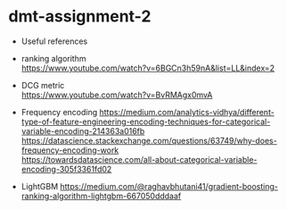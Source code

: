 # dmt-assignment-2

- Useful references 

- ranking algorithm <br>
https://www.youtube.com/watch?v=6BGCn3h59nA&list=LL&index=2

- DCG metric <br>
https://www.youtube.com/watch?v=BvRMAgx0mvA <br>


- Frequency encoding
https://medium.com/analytics-vidhya/different-type-of-feature-engineering-encoding-techniques-for-categorical-variable-encoding-214363a016fb <br>
https://datascience.stackexchange.com/questions/63749/why-does-frequency-encoding-work <br>
https://towardsdatascience.com/all-about-categorical-variable-encoding-305f3361fd02 <br>


- LightGBM
 https://medium.com/@raghavbhutani41/gradient-boosting-ranking-algorithm-lightgbm-667050dddaaf <br>